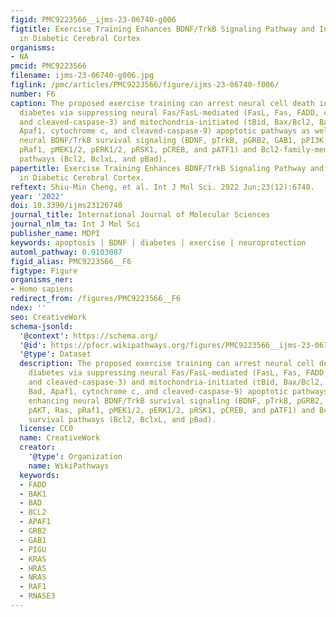 ```yaml
---
figid: PMC9223566__ijms-23-06740-g006
figtitle: Exercise Training Enhances BDNF/TrkB Signaling Pathway and Inhibits Apoptosis
  in Diabetic Cerebral Cortex
organisms:
- NA
pmcid: PMC9223566
filename: ijms-23-06740-g006.jpg
figlink: /pmc/articles/PMC9223566/figure/ijms-23-06740-f006/
number: F6
caption: The proposed exercise training can arrest neural cell death in streptozotocin-induced
  diabetes via suppressing neural Fas/FasL-mediated (FasL, Fas, FADD, cleaved-caspase-8,
  and cleaved-caspase-3) and mitochondria-initiated (tBid, Bax/Bcl2, Bak/BclxL, Bad,
  Apaf1, cytochrome c, and cleaved-caspase-9) apoptotic pathways as well as enhancing
  neural BDNF/TrkB survival signaling (BDNF, pTrkB, pGRB2, GAB1, pPI3K, pAKT, Ras,
  pRaf1, pMEK1/2, pERK1/2, pRSK1, pCREB, and pATF1) and Bcl2-family-mediated survival
  pathways (Bcl2, BclxL, and pBad).
papertitle: Exercise Training Enhances BDNF/TrkB Signaling Pathway and Inhibits Apoptosis
  in Diabetic Cerebral Cortex.
reftext: Shiu-Min Cheng, et al. Int J Mol Sci. 2022 Jun;23(12):6740.
year: '2022'
doi: 10.3390/ijms23126740
journal_title: International Journal of Molecular Sciences
journal_nlm_ta: Int J Mol Sci
publisher_name: MDPI
keywords: apoptosis | BDNF | diabetes | exercise | neuroprotection
automl_pathway: 0.9103087
figid_alias: PMC9223566__F6
figtype: Figure
organisms_ner:
- Homo sapiens
redirect_from: /figures/PMC9223566__F6
ndex: ''
seo: CreativeWork
schema-jsonld:
  '@context': https://schema.org/
  '@id': https://pfocr.wikipathways.org/figures/PMC9223566__ijms-23-06740-g006.html
  '@type': Dataset
  description: The proposed exercise training can arrest neural cell death in streptozotocin-induced
    diabetes via suppressing neural Fas/FasL-mediated (FasL, Fas, FADD, cleaved-caspase-8,
    and cleaved-caspase-3) and mitochondria-initiated (tBid, Bax/Bcl2, Bak/BclxL,
    Bad, Apaf1, cytochrome c, and cleaved-caspase-9) apoptotic pathways as well as
    enhancing neural BDNF/TrkB survival signaling (BDNF, pTrkB, pGRB2, GAB1, pPI3K,
    pAKT, Ras, pRaf1, pMEK1/2, pERK1/2, pRSK1, pCREB, and pATF1) and Bcl2-family-mediated
    survival pathways (Bcl2, BclxL, and pBad).
  license: CC0
  name: CreativeWork
  creator:
    '@type': Organization
    name: WikiPathways
  keywords:
  - FADD
  - BAK1
  - BAD
  - BCL2
  - APAF1
  - GRB2
  - GAB1
  - PIGU
  - KRAS
  - HRAS
  - NRAS
  - RAF1
  - RNASE3
---
```

